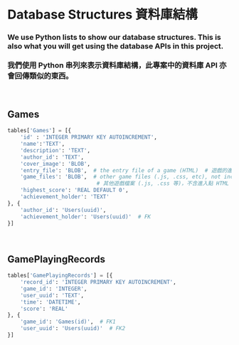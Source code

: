 # Database Structures 資料庫結構
### We use Python lists to show our database structures. This is also what you will get using the database APIs in this project.<br/><br/>我們使用 Python 串列來表示資料庫結構，此專案中的資料庫 API 亦會回傳類似的東西。
<br/>

## Games
```py
tables['Games'] = [{
    'id' : 'INTEGER PRIMARY KEY AUTOINCREMENT',
    'name':'TEXT',
    'description': 'TEXT',
    'author_id': 'TEXT',
    'cover_image': 'BLOB',
    'entry_file': 'BLOB',  # the entry file of a game (HTML)  # 遊戲的進入點 (HTML)
    'game_files': 'BLOB',  # other game files (.js, .css, etc), not including the entry file.
                            # 其他遊戲檔案 (.js, .css 等)，不含進入點 HTML 檔。
    'highest_score': 'REAL DEFAULT 0',
    'achievement_holder': 'TEXT'
}, {
    'author_id': 'Users(uuid)',
    'achievement_holder': 'Users(uuid)'  # FK
}]
```
<br/>

## GamePlayingRecords
```py
tables['GamePlayingRecords'] = [{
    'record_id': 'INTEGER PRIMARY KEY AUTOINCREMENT',
    'game_id': 'INTEGER',
    'user_uuid': 'TEXT',
    'time': 'DATETIME',
    'score': 'REAL'
}, {
    'game_id': 'Games(id)',  # FK1
    'user_uuid': 'Users(uuid)'  # FK2
}]
```

